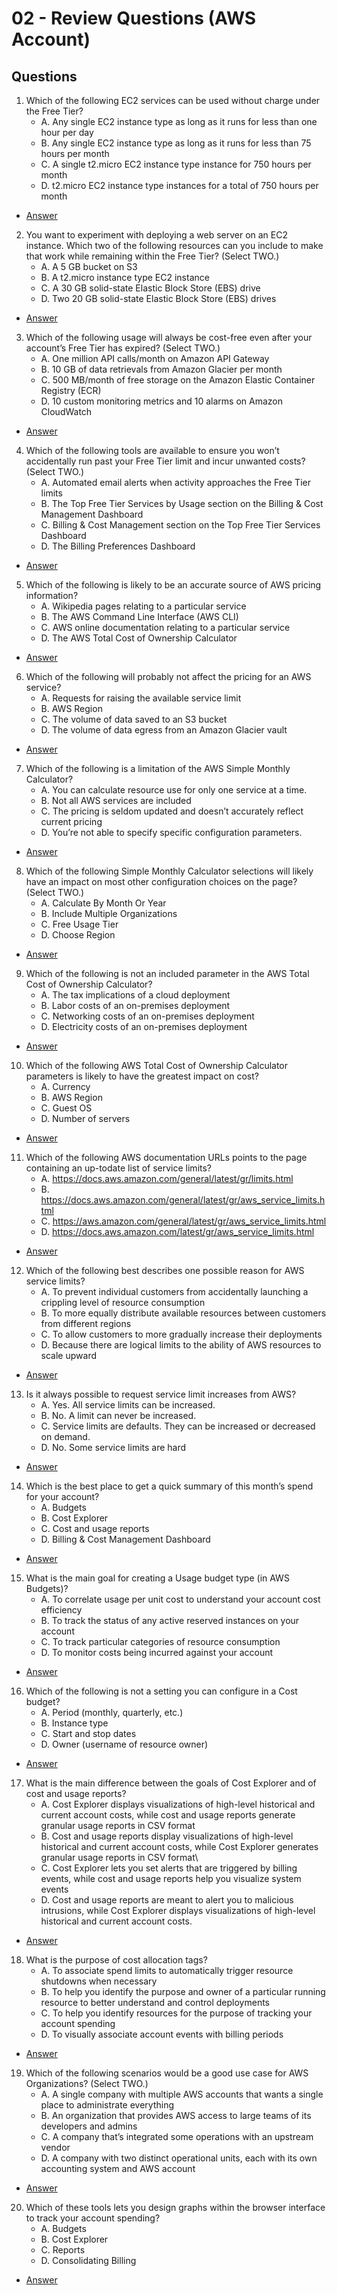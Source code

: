 # 02 - Review Questions (AWS Account)

## Questions
1) Which of the following EC2 services can be used without charge under the Free Tier?
    * A. Any single EC2 instance type as long as it runs for less than one hour per day
    * B. Any single EC2 instance type as long as it runs for less than 75 hours per month
    * C. A single t2.micro EC2 instance type instance for 750 hours per month
    * D. t2.micro EC2 instance type instances for a total of 750 hours per month
* [Answer](https://i.imgur.com/TmSFOoP.png)

2) You want to experiment with deploying a web server on an EC2 instance. Which two of
   the following resources can you include to make that work while remaining within the Free
   Tier? (Select TWO.)
    * A. A 5 GB bucket on S3
    * B. A t2.micro instance type EC2 instance
    * C. A 30 GB solid-state Elastic Block Store (EBS) drive
    * D. Two 20 GB solid-state Elastic Block Store (EBS) drives
* [Answer](https://i.imgur.com/1dFspRt.png)

3) Which of the following usage will always be cost-free even after your account’s Free Tier
   has expired? (Select TWO.)
   * A. One million API calls/month on Amazon API Gateway
   * B. 10 GB of data retrievals from Amazon Glacier per month
   * C. 500 MB/month of free storage on the Amazon Elastic Container Registry (ECR)
   * D. 10 custom monitoring metrics and 10 alarms on Amazon CloudWatch
* [Answer](https://i.imgur.com/oPUeRDp.png)

4) Which of the following tools are available to ensure you won’t accidentally run past your
   Free Tier limit and incur unwanted costs? (Select TWO.)
   * A. Automated email alerts when activity approaches the Free Tier limits
   * B. The Top Free Tier Services by Usage section on the Billing & Cost Management
        Dashboard
   * C. Billing & Cost Management section on the Top Free Tier Services Dashboard
   * D. The Billing Preferences Dashboard
* [Answer](https://i.imgur.com/znwnJBs.png)

5) Which of the following is likely to be an accurate source of AWS pricing information?
   * A. Wikipedia pages relating to a particular service
   * B. The AWS Command Line Interface (AWS CLI)
   * C. AWS online documentation relating to a particular service
   * D. The AWS Total Cost of Ownership Calculator
* [Answer](https://i.imgur.com/2CAUyzm.png)

6) Which of the following will probably not affect the pricing for an AWS service?
   * A. Requests for raising the available service limit
   * B. AWS Region
   * C. The volume of data saved to an S3 bucket
   * D. The volume of data egress from an Amazon Glacier vault
* [Answer](https://i.imgur.com/44rquVL.png)

7) Which of the following is a limitation of the AWS Simple Monthly Calculator?
   * A. You can calculate resource use for only one service at a time.
   * B. Not all AWS services are included
   * C. The pricing is seldom updated and doesn’t accurately reflect current pricing
   * D. You’re not able to specify specific configuration parameters.
* [Answer](https://i.imgur.com/lnqhndn.png)

8) Which of the following Simple Monthly Calculator selections will likely have an impact on
   most other configuration choices on the page? (Select TWO.)
   * A. Calculate By Month Or Year
   * B. Include Multiple Organizations
   * C. Free Usage Tier
   * D. Choose Region
* [Answer](https://i.imgur.com/dm9va8R.png)

9) Which of the following is not an included parameter in the AWS Total Cost of Ownership
   Calculator?
   * A. The tax implications of a cloud deployment
   * B. Labor costs of an on-premises deployment
   * C. Networking costs of an on-premises deployment
   * D. Electricity costs of an on-premises deployment
* [Answer](https://i.imgur.com/8KajoSY.png)

10) Which of the following AWS Total Cost of Ownership Calculator parameters is likely to
    have the greatest impact on cost?
      * A. Currency
      * B. AWS Region
      * C. Guest OS
      * D. Number of servers
* [Answer](https://i.imgur.com/ieqkwOz.png)

11) Which of the following AWS documentation URLs points to the page containing an up-todate list of service limits?
      * A. https://docs.aws.amazon.com/general/latest/gr/limits.html
      * B. https://docs.aws.amazon.com/general/latest/gr/aws_service_limits.html
      * C. https://aws.amazon.com/general/latest/gr/aws_service_limits.html
      * D. https://docs.aws.amazon.com/latest/gr/aws_service_limits.html
* [Answer](https://i.imgur.com/BlW6YYh.png)

12) Which of the following best describes one possible reason for AWS service limits?
      * A. To prevent individual customers from accidentally launching a crippling level of
           resource consumption
      * B. To more equally distribute available resources between customers from different
           regions
      * C. To allow customers to more gradually increase their deployments
      * D. Because there are logical limits to the ability of AWS resources to scale upward
* [Answer](https://i.imgur.com/4GM4hm5.png)

13) Is it always possible to request service limit increases from AWS?
      * A. Yes. All service limits can be increased.
      * B. No. A limit can never be increased.
      * C. Service limits are defaults. They can be increased or decreased on demand.
      * D. No. Some service limits are hard
* [Answer](https://i.imgur.com/BThjPlo.png)

14) Which is the best place to get a quick summary of this month’s spend for your account?
      * A. Budgets
      * B. Cost Explorer
      * C. Cost and usage reports
      * D. Billing & Cost Management Dashboard
* [Answer](https://i.imgur.com/BuqB6GF.png)

15) What is the main goal for creating a Usage budget type (in AWS Budgets)?
      * A. To correlate usage per unit cost to understand your account cost efficiency
      * B. To track the status of any active reserved instances on your account
      * C. To track particular categories of resource consumption
      * D. To monitor costs being incurred against your account
* [Answer](https://i.imgur.com/xckU3bD.png)

16) Which of the following is not a setting you can configure in a Cost budget?
      * A. Period (monthly, quarterly, etc.)
      * B. Instance type
      * C. Start and stop dates
      * D. Owner (username of resource owner)
* [Answer](https://i.imgur.com/E4RcJYH.png)

17) What is the main difference between the goals of Cost Explorer and of cost and usage
    reports?
      * A. Cost Explorer displays visualizations of high-level historical and current account costs,
           while cost and usage reports generate granular usage reports in CSV format
      * B. Cost and usage reports display visualizations of high-level historical and current
           account costs, while Cost Explorer generates granular usage reports in CSV format\
      * C. Cost Explorer lets you set alerts that are triggered by billing events, while cost and
           usage reports help you visualize system events
      * D. Cost and usage reports are meant to alert you to malicious intrusions, while Cost
           Explorer displays visualizations of high-level historical and current account costs.
* [Answer](https://i.imgur.com/5wgERtA.png)

18) What is the purpose of cost allocation tags?
      * A. To associate spend limits to automatically trigger resource shutdowns when necessary
      * B. To help you identify the purpose and owner of a particular running resource to better
           understand and control deployments
      * C. To help you identify resources for the purpose of tracking your account spending
      * D. To visually associate account events with billing periods
* [Answer](https://i.imgur.com/lT7IGKr.png)

19) Which of the following scenarios would be a good use case for AWS Organizations?
    (Select TWO.)
      * A. A single company with multiple AWS accounts that wants a single place to
           administrate everything
      * B. An organization that provides AWS access to large teams of its developers and admins
      * C. A company that’s integrated some operations with an upstream vendor
      * D. A company with two distinct operational units, each with its own accounting system
           and AWS account
* [Answer](https://i.imgur.com/em3NsUY.png)
           
20) Which of these tools lets you design graphs within the browser interface to track your
    account spending?
    * A. Budgets
    * B. Cost Explorer
    * C. Reports
    * D. Consolidating Billing
* [Answer](https://i.imgur.com/D3Qm8pt.png)
